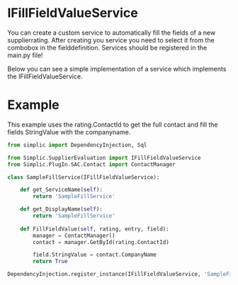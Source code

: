 # IFillFieldValueService

You can create a custom service to automatically fill the fields of a new supplierrating.
After creating you service you need to select it from the combobox in the fielddefinition.
Services should be registered in the main.py file!

Below you can see a simple implementation of a service which implements the IFillFieldValueService.

# Example
This example uses the rating.ContactId to get the full contact and fill the fields StringValue with the companyname.

```python
from simplic import DependencyInjection, Sql

from Simplic.SupplierEvaluation import IFillFieldValueService
from Simplic.PlugIn.SAC.Contact import ContactManager

class SampleFillService(IFillFieldValueService):

    def get_ServiceName(self):
        return 'SampleFillService'

    def get_DisplayName(self):
        return 'SampleFillService'
        
    def FillFieldValue(self, rating, entry, field):
        manager = ContactManager()
        contact = manager.GetById(rating.ContactId)

        field.StringValue = contact.CompanyName
        return True    

DependencyInjection.register_instance(IFillFieldValueService, 'SampleFillService', SampleFillService())
```
